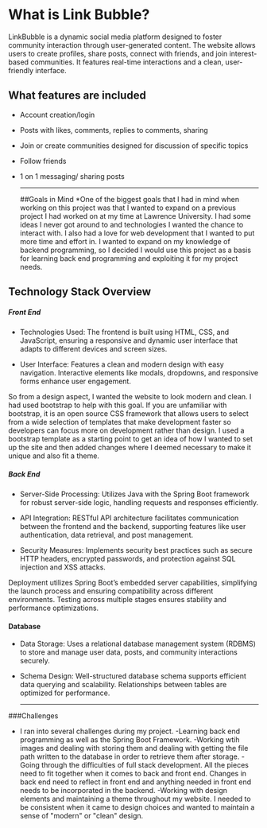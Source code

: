 
# What is Link Bubble? 

LinkBubble is a dynamic social media platform designed to foster community interaction through user-generated content. The website allows users to create profiles, share posts, connect with friends, and join interest-based communities. It features real-time interactions and a clean, user-friendly interface.

## What features are included
- Account creation/login
- Posts with likes, comments, replies to comments, sharing
- Join or create communities designed for discussion of specific topics 
- Follow friends
- 1 on 1 messaging/ sharing posts 


  * * *

  ##Goals in Mind
  *One of the biggest goals that I had in mind when working on this project was that I wanted to expand on a previous project I had worked on at my time at Lawrence University. I had some ideas I never got around to and technologies I wanted the chance to interact with. I also had a love for web development that I wanted to put more time and effort in. I wanted to expand on my knowledge of backend programming, so I decided I would use this project as a basis for learning back end programming and exploiting it for my project needs. 


## Technology Stack Overview

##### Front End 
* Technologies Used: The frontend is built using HTML, CSS, and JavaScript, ensuring a responsive and dynamic user interface that adapts to different devices and screen sizes.

* User Interface: Features a clean and modern design with easy navigation. Interactive elements like modals, dropdowns, and responsive forms enhance user engagement.

So from a design aspect, I wanted the website to look modern and clean. I had used bootstrap to help with this goal. If you are unfamiliar with bootstrap, it is an open source CSS framework that allows users to select from a wide selection of templates that make development faster so developers can focus more on development rather than design. I used a bootstrap template as a starting point to get an idea of how I wanted to set up the site and then added changes where I deemed necessary to make it unique and also fit a theme. 



##### Back End 
* Server-Side Processing: Utilizes Java with the Spring Boot framework for robust server-side logic, handling requests and responses efficiently.

* API Integration: RESTful API architecture facilitates communication between the frontend and the backend, supporting features like user authentication, data retrieval, and post management.

* Security Measures: Implements security best practices such as secure HTTP headers, encrypted passwords, and protection against SQL injection and XSS attacks.

Deployment utilizes Spring Boot’s embedded server capabilities, simplifying the launch process and ensuring compatibility across different environments. Testing across multiple stages ensures stability and performance optimizations.

#### Database

* Data Storage: Uses a relational database management system (RDBMS) to store and manage user data, posts, and community interactions securely.
  
* Schema Design: Well-structured database schema supports efficient data querying and scalability. Relationships between tables are optimized for performance.


  * * *

###Challenges
* I ran into several challenges during my project.
  -Learning back end programming as well as the Spring Boot Framework.
  -Working wtih images and dealing with storing them and dealing with getting the file path written to the database in order to retrieve them after storage.
  -Going through the difficulties of full stack development. All the pieces need to fit together when it comes to back and front end. Changes in back end need to reflect in front end and anything needed in front end needs to be incorporated in the backend.
  -Working with design elements and maintaining a theme throughout my website. I needed to be consistent when it came to design choices and wanted to maintain a sense of "modern" or "clean" design. 



